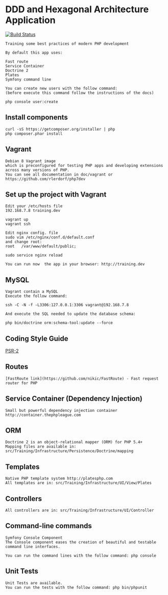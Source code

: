 
# DDD and Hexagonal Architecture Application

[![Build Status](https://secure.travis-ci.org/pgrau/ddd.svg?branch=master)](http://travis-ci.org/pgrau/ddd)
    
    Training some best practices of modern PHP development
    
    By default this app uses:
    
    Fast route
    Service Container
    Doctrine 2
    Plates
    Symfony command line
    
    You can create new users with the follow command:
    (before execute this command follow the instructions of the docs)
            
    php console user:create        

## Install components 
    curl -sS https://getcomposer.org/installer | php
    php composer.phar install    

## Vagrant
    Debian 8 Vagrant image
    which is preconfigured for testing PHP apps and developing extensions across many versions of PHP.
    You can see all documentation in doc/vagrant or https://github.com/rlerdorf/php7dev
    
## Set up the project with Vagrant
    Edit your /etc/hosts file  
    192.168.7.8 training.dev
    
    vagrant up
    vagrant ssh
    
    Edit nginx config. file
    sudo vim /etc/nginx/conf.d/default.conf
    and change root:
    root   /var/www/default/public;

    sudo service nginx reload 
    
    You can run now  the app in your browser: http://training.dev

## MySQL

    Vagrant contain a MySQL
    Execute the follow command:

    ssh -C -N -f -L3306:127.0.0.1:3306 vagrant@192.168.7.8
    
    And execute the SQL needed to update the database schema:
    
    php bin/doctrine orm:schema-tool:update --force
    
## Coding Style Guide
   [PSR-2](https://github.com/php-fig/fig-standards/blob/master/accepted/PSR-2-coding-style-guide.md)

## Routes
    [FastRoute link](https://github.com/nikic/FastRoute) - Fast request router for PHP
    
## Service Container (Dependency Injection)
    Small but powerful dependency injection container http://container.thephpleague.com

## ORM    
    Doctrine 2 is an object-relational mapper (ORM) for PHP 5.4+
    Mapping files are available in:
    src/Training/Infrastructure/Persistence/Doctrine/mapping
    
## Templates    
    Native PHP template system http://platesphp.com
    All templates are in: src/Training/Infrastructure/UI/View/Plates

## Controllers
    All controllers are in: src/Training/Infrastructure/UI/Controller
    
## Command-line commands
    Symfony Console Component
    The Console component eases the creation of beautiful and testable command line interfaces.    
    
    You can run the command lines with the follow command: php console
    
## Unit Tests
    Unit Tests are available. 
    You can run the tests with the follow command: php bin/phpunit
